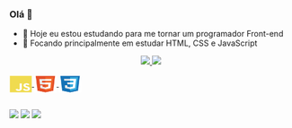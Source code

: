 ### Olá 👋


- 🔭 Hoje eu estou estudando para me tornar um programador Front-end 
- 🌱 Focando principalmente em estudar HTML, CSS e JavaScript

<div align="center">
  <a href="https://github.com/joaovic7ord3moraes">
  <img height="180em" src="https://github-readme-stats.vercel.app/api?username=joaovic7ord3moraes&show_icons=true&theme=dark&include_all_commits=true&count_private=true"/>
  <img height="180em" src="https://github-readme-stats.vercel.app/api/top-langs/?username=joaovic7ord3moraes&layout=compact&langs_count=7&theme=dark"/>
</div>
  
 <div style="display: inline_block"><br>
  <img align="center" alt="João-JS" height="30" width="40" src="https://raw.githubusercontent.com/devicons/devicon/master/icons/javascript/javascript-plain.svg">
  <img align="center" alt="João-HTML" height="30" width="40" src="https://raw.githubusercontent.com/devicons/devicon/master/icons/html5/html5-original.svg">
  <img align="center" alt="João-CSS" height="30" width="40" src="https://raw.githubusercontent.com/devicons/devicon/master/icons/css3/css3-original.svg">
</div>

##
 
<div>  
  <a href = "mailto:joaovictordemoraes011@gmail.com"><img src="https://img.shields.io/badge/-Gmail-%23333?style=for-the-badge&logo=gmail&logoColor=white" target="_blank"></a>
  <a href="https://www.linkedin.com/in/jo%C3%A3o-victor-de-moraes-b3b528189/"target="_blank"><img src="https://img.shields.io/badge/-LinkedIn-%230077B5?style=for-the-badge&logo=linkedin&logoColor=white" target="_blank"></a> 
   <a href = "https://api.whatsapp.com/send?phone=5511978496814"><img src="https://img.shields.io/badge/WhatsApp-25D366?style=for-the-badge&logo=whatsapp&logoColor=white" target="_blank"></a> 
</div>

